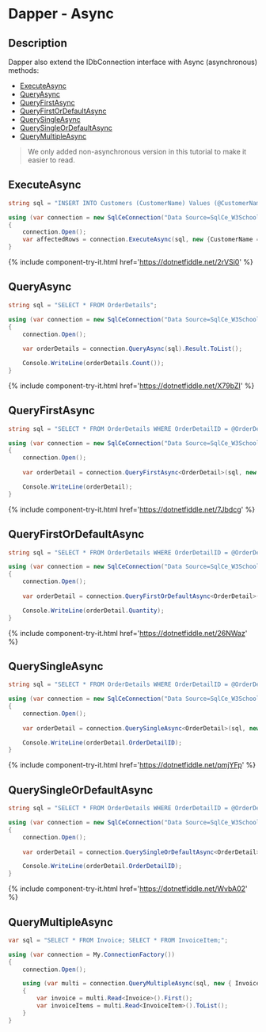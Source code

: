 # Dapper - Async

## Description
Dapper also extend the IDbConnection interface with Async (asynchronous) methods:
- [ExecuteAsync](#executeasync)
- [QueryAsync](#queryasync)
- [QueryFirstAsync](#queryfirstasync)
- [QueryFirstOrDefaultAsync](#queryfirstordefaultasync)
- [QuerySingleAsync](#querysingleasync)
- [QuerySingleOrDefaultAsync](#querysingleordefaultasync)
- [QueryMultipleAsync](#querymultipleasync)

> We only added non-asynchronous version in this tutorial to make it easier to read.

## ExecuteAsync

```csharp
string sql = "INSERT INTO Customers (CustomerName) Values (@CustomerName);";

using (var connection = new SqlCeConnection("Data Source=SqlCe_W3Schools.sdf"))
{
	connection.Open();
	var affectedRows = connection.ExecuteAsync(sql, new {CustomerName = "Mark"}).Result;
}
```
{% include component-try-it.html href='https://dotnetfiddle.net/2rVSi0' %}

## QueryAsync
```csharp
string sql = "SELECT * FROM OrderDetails";

using (var connection = new SqlCeConnection("Data Source=SqlCe_W3Schools.sdf"))
{
	connection.Open();
	
	var orderDetails = connection.QueryAsync(sql).Result.ToList();

	Console.WriteLine(orderDetails.Count());
}
```
{% include component-try-it.html href='https://dotnetfiddle.net/X79bZI' %}

## QueryFirstAsync
```csharp
string sql = "SELECT * FROM OrderDetails WHERE OrderDetailID = @OrderDetailID;";

using (var connection = new SqlCeConnection("Data Source=SqlCe_W3Schools.sdf"))
{
	connection.Open();
	
	var orderDetail = connection.QueryFirstAsync<OrderDetail>(sql, new {OrderDetailID = 1}).Result;

	Console.WriteLine(orderDetail);
}
```
{% include component-try-it.html href='https://dotnetfiddle.net/7Jbdcg' %}

## QueryFirstOrDefaultAsync
```csharp
string sql = "SELECT * FROM OrderDetails WHERE OrderDetailID = @OrderDetailID;";

using (var connection = new SqlCeConnection("Data Source=SqlCe_W3Schools.sdf"))
{
	connection.Open();
	
	var orderDetail = connection.QueryFirstOrDefaultAsync<OrderDetail>(sql, new {OrderDetailID = 1}).Result;

	Console.WriteLine(orderDetail.Quantity);
}
```
{% include component-try-it.html href='https://dotnetfiddle.net/26NWaz' %}

## QuerySingleAsync
```csharp
string sql = "SELECT * FROM OrderDetails WHERE OrderDetailID = @OrderDetailID;";

using (var connection = new SqlCeConnection("Data Source=SqlCe_W3Schools.sdf"))
{
	connection.Open();
	
	var orderDetail = connection.QuerySingleAsync<OrderDetail>(sql, new {OrderDetailID = 1}).Result;

	Console.WriteLine(orderDetail.OrderDetailID);
}
```
{% include component-try-it.html href='https://dotnetfiddle.net/pmjYFp' %}

## QuerySingleOrDefaultAsync
```csharp
string sql = "SELECT * FROM OrderDetails WHERE OrderDetailID = @OrderDetailID;";

using (var connection = new SqlCeConnection("Data Source=SqlCe_W3Schools.sdf"))
{
	connection.Open();
	
	var orderDetail = connection.QuerySingleOrDefaultAsync<OrderDetail>(sql, new {OrderDetailID = 1}).Result;

	Console.WriteLine(orderDetail.OrderDetailID);
}
```
{% include component-try-it.html href='https://dotnetfiddle.net/WvbA02' %}

## QueryMultipleAsync
```csharp
var sql = "SELECT * FROM Invoice; SELECT * FROM InvoiceItem;";

using (var connection = My.ConnectionFactory())
{
	connection.Open();

	using (var multi = connection.QueryMultipleAsync(sql, new { InvoiceID = 1 }).Result)
	{
		var invoice = multi.Read<Invoice>().First();
		var invoiceItems = multi.Read<InvoiceItem>().ToList();
	}
}
```
